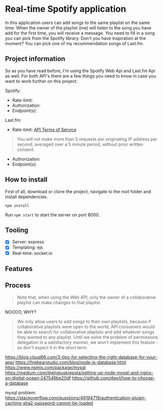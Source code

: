 # Real-time Spotify application

In this application users can add songs to the same playlist on the same time. When the owner of the playlist (me) will listen to the song you have add for the first time, you will receive a message. You need to fill in a song you can pick from the Spotify library. Don't you have inspiration at the moment? You can pick one of my recommendation songs of Last.fm.

<!-- Add a nice image here at the end of the week, showing off your shiny frontend 📸 -->

## Project information
So as you have read before, I'm using the Spotify Web Api and Last.fm Api as well. For both API's there are a few things you need to know in case you want to work further on this project:

Spotify:
* Rate-limit:
* Authorization:
* Endpoint(s):

Last.fm:
* Rate-limit: [API Terms of Service](https://www.last.fm/api/tos)
> You will not make more than 5 requests per originating IP address per second, averaged over a 5 minute period, without prior written consent.

* Authorization:
* Endpoint(s):


<!-- Include the sketch you made in class and describe what the real-time aspect of your project will entail. -->

## How to install
First of all, download or clone the project, navigate to the root folder and install dependencies.

`npm install`

Run `npm start` to start the server on port 8000.

## Tooling
- [x] Server: express
- [x] Templating: ejs
- [x] Real-time: socket.io

## Features
<!-- ...but how does one use this project? What are its features 🤔 -->

<!-- Where do the 0️⃣s and 1️⃣s live in your project? What db system are you using?-->

<!-- Maybe a checklist of done stuff and stuff still on your wishlist? ✅ -->

<!-- How about a license here? 📜 (or is it a licence?) 🤷 -->

## Process

> Note that, when using the Web API, only the owner of a collaborative playlist can make changes to that playlist.

NOOOO, WHY?

> We only allow users to add songs to their own playlists, because if collaborative playlists were open to the world, API consumers would be able to search for collaborative playlists and add whatever songs they wanted to any playlist. Until we solve the problem of permissions delegation in a satisfactory manner, we won't implement this feature - so don't expect it in the short term.

https://blog.cloud66.com/3-tips-for-selecting-the-right-database-for-your-app/
https://firebearstudio.com/blog/node-js-database.html
https://www.npmjs.com/package/mysql
https://medium.com/@eligijuskrepsta/setting-up-node-mysql-and-nginx-on-digital-ocean-247546be20df
https://github.com/dwyl/how-to-choose-a-database

mysql problem:
https://stackoverflow.com/questions/49194719/authentication-plugin-caching-sha2-password-cannot-be-loaded

